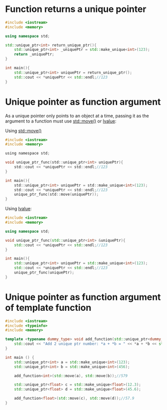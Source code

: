 # Function returns a unique pointer
```cpp
#include <iostream>
#include <memory>

using namespace std;

std::unique_ptr<int> return_unique_ptr(){
	std::unique_ptr<int> _uniquePtr = std::make_unique<int>(123);
	return _uniquePtr;
}

int main(){
	std::unique_ptr<int> uniquePtr = return_unique_ptr();
	std::cout << *uniquePtr << std::endl;//123
}
```
# Unique pointer as function argument

As a unique pointer only points to an object at a time, passing it as the argument to a function must use [std::move()](https://github.com/TranPhucVinh/Cplusplus/blob/master/Physical%20layer/Memory/Smart%20pointer/Unique%20pointer.md#using-stdmove-to-completely-move-value-from-2-unique-pointers) or [lvalue](https://github.com/TranPhucVinh/Cplusplus/blob/master/Physical%20layer/Memory/lvalue.md):

Using [std::move()](https://github.com/TranPhucVinh/Cplusplus/blob/master/Physical%20layer/Memory/Smart%20pointer/Unique%20pointer.md#using-stdmove-to-completely-move-value-from-2-unique-pointers)

```c
#include <iostream>
#include <memory>

using namespace std;

void unique_ptr_func(std::unique_ptr<int> uniquePtr){
    std::cout << *uniquePtr << std::endl;//123
}

int main(){
	std::unique_ptr<int> uniquePtr = std::make_unique<int>(123);
	std::cout << *uniquePtr << std::endl;//123
	unique_ptr_func(std::move(uniquePtr));
}
```
Using [lvalue](https://github.com/TranPhucVinh/Cplusplus/blob/master/Physical%20layer/Memory/lvalue.md):
```cpp
#include <iostream>
#include <memory>

using namespace std;

void unique_ptr_func(std::unique_ptr<int> &uniquePtr){
    std::cout << *uniquePtr << std::endl;//123
}

int main(){
	std::unique_ptr<int> uniquePtr = std::make_unique<int>(123);
	std::cout << *uniquePtr << std::endl;//123
	unique_ptr_func(uniquePtr);
}
```
# Unique pointer as function argument of template function
```cpp
#include <iostream>
#include <typeinfo>
#include <memory>

template <typename dummy_type> void add_function(std::unique_ptr<dummy_type> a, std::unique_ptr<dummy_type> b){
    std::cout << "Add 2 unique ptr number: *a + *b = " << *a + *b << std::endl;
}

int main () {
	std::unique_ptr<int> a = std::make_unique<int>(123);
	std::unique_ptr<int> b = std::make_unique<int>(456);

    add_function<int>(std::move(a), std::move(b));//579

	std::unique_ptr<float> c = std::make_unique<float>(12.3);
	std::unique_ptr<float> d = std::make_unique<float>(45.6);

	add_function<float>(std::move(c), std::move(d));//57.9
}
```
